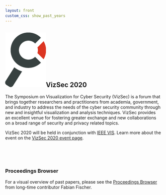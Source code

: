 ```yaml
---
layout: front
custom_css: show_past_years
---
```


<h2><img alt="Magnifying glass" src="/assets/img/branding_magnifier.png" class="header-magnifier"/>VizSec 2020</h2>

The Symposium on Visualization for Cyber Security (VizSec) is a forum that brings together researchers and practitioners from academia, government, and industry to address the needs of the cyber security community through new and insightful
visualization and analysis techniques. VizSec provides an excellent venue for fostering greater exchange and new collaborations on a broad range of security
and privacy related topics.  

<p>VizSec 2020 will be held in conjunction with <a href="http://ieeevis.org/">IEEE VIS</a>. Learn more about the event on the <a class="btn btn-primary btn-sm pull-left" href="/vizsec2020" role="button">VizSec 2020 event page</a>.</p> <br/><br/><br/>

### Proceedings Browser

For a visual overview of past papers, please see the <a href="http://vizsec.dbvis.de">Proceedings Browser</a> from long-time contributor Fabian Fischer.
